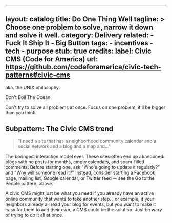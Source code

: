 ----------------------------
layout: catalog
title: Do One Thing Well
tagline: >
    Choose one problem to solve, narrow it down and solve it well.
category: Delivery
related:
    - Fuck It Ship It
    - Big Button
tags:
    - incentives
    - tech
    - purpose
stub: true
credits: 
    label:  Civic CMS (Code for America)
    url: https://github.com/codeforamerica/civic-tech-patterns#civic-cms
---

aka. the UNIX philosophy.

Don't Boil The Ocean

Don't try to solve all problems at once. Focus on one
problem, it'll be bigger than you think.

## Subpattern: The Civic CMS trend

>"I need a site that has a neighborhood community calendar and a social network and a blog and a map and..." 

The boringest interaction model ever. These sites often end up abandoned: blogs with no posts for months, empty calendars, and spam-filled comments. Before starting one, ask "Who's going to update it regularly?" and "Why will someone read it?" Instead, consider starting a Facebook page, mailing list, Google calendar, or Twitter feed -- see the Go to the People pattern, above.

A civic CMS might just be what you need if you already have an active online community that wants to take another step. For example, if your neighbors already all read your blog for events, but you want to make it easy for them to add their own, a CMS could be the solution. Just be wary of trying to do it all at once.
